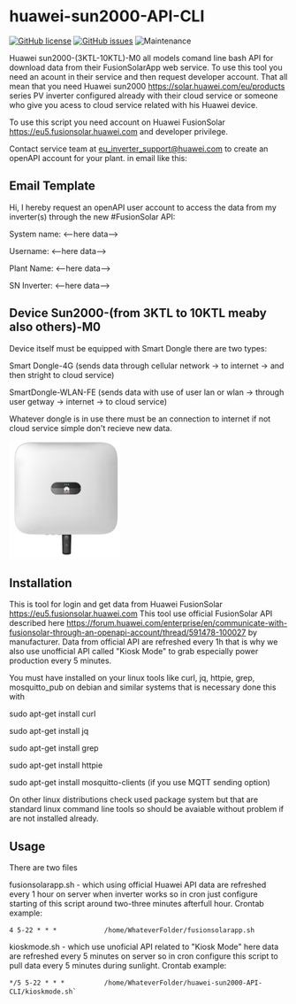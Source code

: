 # huawei-sun2000-API-CLI

 [![GitHub license](https://img.shields.io/github/license/BlazejosP/huawei-sun2000-API-CLI)](https://github.com/BlazejosP/huawei-sun2000-API-CLI/blob/master/LICENSE)
 [![GitHub issues](https://img.shields.io/github/issues/BlazejosP/huawei-sun2000-API-CLI)](https://github.com/BlazejosP/huawei-sun2000-API-CLI/issues)
![Maintenance](https://img.shields.io/maintenance/yes/2020)

Huawei sun2000-(3KTL-10KTL)-M0 all models comand line bash API for download data from their FusionSolarApp web service. To use this tool you need an acount in their service and then request developer account. That all mean that you need Huawei sun2000 https://solar.huawei.com/eu/products series PV inverter configured already with their cloud service or someone who give you acess to cloud service related with his Huawei device.

To use this script you need account on Huawei FusionSolar https://eu5.fusionsolar.huawei.com and developer privilege.

Contact service team at eu_inverter_support@huawei.com to create an openAPI account for your plant. in email like this:

Email Template
-
Hi, I hereby request an openAPI user account to access the data from my inverter(s) through the new #FusionSolar API:

System name: <--here data--> 

Username: <--here data--> 

Plant Name: <--here data--> 

SN Inverter: <--here data-->

Device Sun2000-(from 3KTL to 10KTL meaby also others)-M0
-
Device itself must be equipped with Smart Dongle there are two types: 

Smart Dongle-4G (sends data through cellular network -> to internet -> and then stright to cloud service)

SmartDongle-WLAN-FE (sends data with use of user lan or wlan -> through user getway -> internet -> to cloud service)

Whatever dongle is in use there must be an connection to internet if not cloud service simple don't recieve new data. 

![Huawei-sun2000](pictures/3-10-FROUNT-Dongle.png)

Installation
-
This is tool for login and get data from Huawei FusionSolar https://eu5.fusionsolar.huawei.com
This tool use official FusionSolar API described here https://forum.huawei.com/enterprise/en/communicate-with-fusionsolar-through-an-openapi-account/thread/591478-100027 by manufacturer. Data from official API are refreshed every 1h that is why we also use unofficial API called "Kiosk Mode" to grab especially power production every 5 minutes. 

You must have installed on your linux tools like curl, jq, httpie, grep, mosquitto_pub on debian and similar systems that is necessary done this with

sudo apt-get install curl

sudo apt-get install jq

sudo apt-get install grep

sudo apt-get install httpie

sudo apt-get install mosquitto-clients (if you use MQTT sending option)

On other linux distributions check used package system but that are standard linux command line tools so should be avaiable without problem if are not installed already. 

Usage
-
There are two files


fusionsolarapp.sh - which using official Huawei API data are refreshed every 1 hour on server when inverter works so in cron just configure starting of this script around two-three minutes afterfull hour. Crontab example:
```
4 5-22 * * *            /home/WhateverFolder/fusionsolarapp.sh
```
kioskmode.sh  - which use unoficial API related to "Kiosk Mode" here data are refreshed every 5 minutes on server so in cron configure this script to pull data every 5 minutes during sunlight. Crontab example:
```
*/5 5-22 * * *          /home/WhateverFolder/huawei-sun2000-API-CLI/kioskmode.sh`
```

